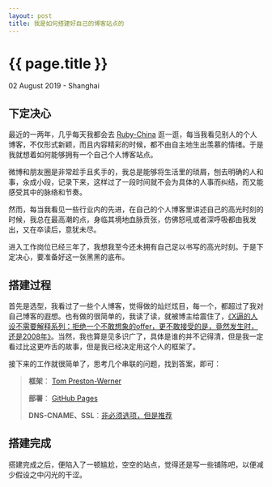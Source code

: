 ```yaml
---
layout: post
title: 我是如何搭建好自己的博客站点的
---
```


{{ page.title }}
================

<p class="meta">02 August 2019 - Shanghai</p>

##  下定决心
最近的一两年，几乎每天我都会去 [Ruby-China](https://ruby-china.org/) 逛一逛，每当我看见别人的个人博客，不仅形式新颖，而且内容精彩的时候，都不由自主地生出羡慕的情绪。于是我就想着如何能够拥有一个自己个人博客站点。

微博和朋友圈是非常趁手且炙手的，我总是能够将生活里的琐屑，刨去明确的人和事，汆成小段，记录下来，这样过了一段时间就不会为具体的人事而纠结，而又能感受其中的脉络和节奏。

然而，每当我看见一些行业内的先进，在自己的个人博客里讲述自己的高光时刻的时候，我总在最高潮的点，身临其境地血脉贲张，仿佛怒吼或者深呼吸都由我发出，又在卒读后，意犹未尽。

进入工作岗位已经三年了，我想我至今还未拥有自己足以书写的高光时刻。于是下定决心，要准备好这一张黑黑的底布。

##  搭建过程
首先是选型，我看过了一些个人博客，觉得做的灿烂炫目，每一个，都超过了我对自己博客的遐想。也有做的很简单的，我读了读，就被博主给震住了，[《X逼的人设不需要解释系列：拒绝一个不敢想象的offer，更不敢接受的是，竟然发生时，还是2008年》](http://tom.preston-werner.com/2008/10/18/how-i-turned-down-300k.html)。当然，我也算是见多识广了，具体是谁的并不记得清，但是我一定看过比这更咋舌的故事，但是我已经决定用这个人的框架了。

接下来的工作就很简单了，思考几个串联的问题，找到答案，即可：
> **框架**： [Tom Preston-Werner](https://github.com/mojombo/mojombo.github.io)
> 
> **部署**： [GitHub Pages](https://pages.github.com/)
> 
> **DNS-CNAME、SSL**：[非必须选项，但是推荐](https://www.cloudflare.com/)

##  搭建完成
搭建完成之后，便陷入了一顿尴尬，空空的站点，觉得还是写一些铺陈吧，以便减少假设之中闪光的干涩。